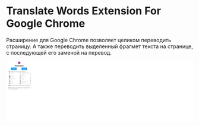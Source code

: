 # Translate Words Extension For Google Chrome
Расширение для Google Chrome позволяет целиком переводить страницу. А также переводить выделенный фрагмет текста на странице, с последующей его заменой на перевод.

<a href="url"><img src="Расширение.jpg" align="centre"  ></a>
